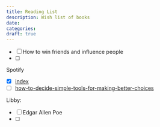 ```yaml
---
title: Reading List
description: Wish list of books
date: 
categories: 
draft: true
---
```


- [ ] How to win friends and influence people
- [ ] 

Spotify

- [x] [index](book-review/2023-12-22-the-killers-of-the-flower-moon/index.md)
- [ ] [how-to-decide-simple-tools-for-making-better-choices](book-review/how-to-decide-simple-tools-for-making-better-choices.md)

Libby:
- [ ] Edgar Allen Poe
- [ ] 